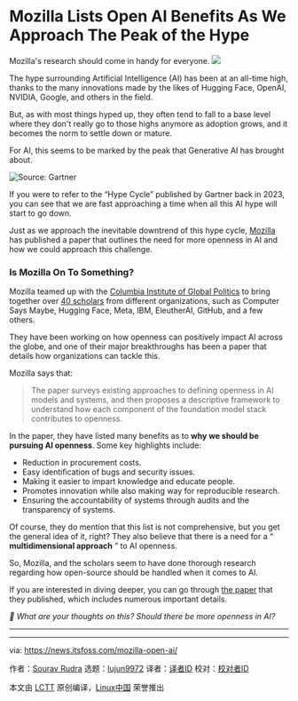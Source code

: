 [#]: subject: "Mozilla Lists Open AI Benefits As We Approach The Peak of the Hype"
[#]: via: "https://news.itsfoss.com/mozilla-open-ai/"
[#]: author: "Sourav Rudra https://news.itsfoss.com/author/sourav/"
[#]: collector: "lujun9972/lctt-scripts-1705972010"
[#]: translator: " "
[#]: reviewer: " "
[#]: publisher: " "
[#]: url: " "

Mozilla Lists Open AI Benefits As We Approach The Peak of the Hype
======
Mozilla's research should come in handy for everyone.
[![][1]][2]

The hype surrounding Artificial Intelligence (AI) has been at an all-time high, thanks to the many innovations made by the likes of Hugging Face, OpenAI, NVIDIA, Google, and others in the field.

But, as with most things hyped up, they often tend to fall to a base level where they don't really go to those highs anymore as adoption grows, and it becomes the norm to settle down or mature.

For AI, this seems to be marked by the peak that Generative AI has brought about.

![Source: Gartner][3]

If you were to refer to the “Hype Cycle” published by Gartner back in 2023, you can see that we are fast approaching a time when all this AI hype will start to go down.

Just as we approach the inevitable downtrend of this hype cycle, [Mozilla][4] has published a paper that outlines the need for more openness in AI and how we could approach this challenge.

### Is Mozilla On To Something?

Mozilla teamed up with the [Columbia Institute of Global Politics][5] to bring together over [40 scholars][6] from different organizations, such as Computer Says Maybe, Hugging Face, Meta, IBM, EleutherAI, GitHub, and a few others.

They have been working on how openness can positively impact AI across the globe, and one of their major breakthroughs has been a paper that details how organizations can tackle this.

Mozilla says that:

> The paper surveys existing approaches to defining openness in AI models and systems, and then proposes a descriptive framework to understand how each component of the foundation model stack contributes to openness.

In the paper, they have listed many benefits as to **why we should be pursuing AI openness**. Some key highlights include:

  * Reduction in procurement costs.
  * Easy identification of bugs and security issues.
  * Making it easier to impart knowledge and educate people.
  * Promotes innovation while also making way for reproducible research.
  * Ensuring the accountability of systems through audits and the transparency of systems.



Of course, they do mention that this list is not comprehensive, but you get the general idea of it, right? They also believe that there is a need for a “ **multidimensional approach** ” to AI openness.

So, Mozilla, and the scholars seem to have done thorough research regarding how open-source should be handled when it comes to AI.

If you are interested in diving deeper, you can go through [the paper][7] that they published, which includes numerous important details.

_💬 What are your thoughts on this? Should there be more openness in AI?_

* * *

--------------------------------------------------------------------------------

via: https://news.itsfoss.com/mozilla-open-ai/

作者：[Sourav Rudra][a]
选题：[lujun9972][b]
译者：[译者ID](https://github.com/译者ID)
校对：[校对者ID](https://github.com/校对者ID)

本文由 [LCTT](https://github.com/LCTT/TranslateProject) 原创编译，[Linux中国](https://linux.cn/) 荣誉推出

[a]: https://news.itsfoss.com/author/sourav/
[b]: https://github.com/lujun9972
[1]: https://news.itsfoss.com/assets/images/pikapods.jpg
[2]: https://www.pikapods.com/?utm_campaign=banner-2024-05&utm_source=itsfoss
[3]: https://news.itsfoss.com/content/images/2024/05/Gartner_AI_Hype_Cycle.jpg
[4]: https://www.mozilla.org/
[5]: https://igp.sipa.columbia.edu/
[6]: https://blog.mozilla.org/en/mozilla/ai/introducing-columbia-convening-openness-and-ai/
[7]: https://assets.mofoprod.net/network/documents/Towards_a_Framework_for_Openness_in_Foundation_Models.pdf
